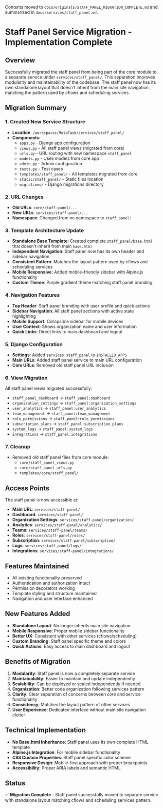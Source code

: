 Contents moved to `docs/originals/STAFF_PANEL_MIGRATION_COMPLETE.md` and summarized in `docs/services/staff_panel.md`.
# Staff Panel Service Migration - Implementation Complete

## Overview
Successfully migrated the staff panel from being part of the core module to a separate service under `services/staff_panel/`. This separation improves modularity and maintainability of the codebase. The staff panel now has its own standalone layout that doesn't inherit from the main site navigation, matching the pattern used by cflows and scheduling services.

## Migration Summary

### 1. Created New Service Structure
- **Location**: `/workspaces/MetaTask/services/staff_panel/`
- **Components**:
  - `apps.py` - Django app configuration
  - `views.py` - All staff panel views (migrated from core)
  - `urls.py` - URL routing with new namespace `staff_panel`
  - `models.py` - Uses models from core app
  - `admin.py` - Admin configuration
  - `tests.py` - Test cases
  - `templates/staff_panel/` - All templates migrated from core
  - `static/staff_panel/` - Static files location
  - `migrations/` - Django migrations directory

### 2. URL Changes
- **Old URLs**: `core/staff-panel/...` 
- **New URLs**: `services/staff-panel/...`
- **Namespace**: Changed from no namespace to `staff_panel:`

### 3. Template Architecture Update
- **Standalone Base Template**: Created complete `staff_panel/base.html` that doesn't inherit from main `base.html`
- **Independent Navigation**: Staff panel now has its own header and sidebar navigation
- **Consistent Pattern**: Matches the layout pattern used by cflows and scheduling services
- **Mobile Responsive**: Added mobile-friendly sidebar with Alpine.js functionality
- **Custom Theme**: Purple gradient theme matching staff panel branding

### 4. Navigation Features
- **Top Header**: Staff panel branding with user profile and quick actions
- **Sidebar Navigation**: All staff panel sections with active state highlighting
- **Mobile Support**: Collapsible sidebar for mobile devices
- **User Context**: Shows organization name and user information
- **Quick Links**: Direct links to main dashboard and logout

### 5. Django Configuration
- **Settings**: Added `services.staff_panel` to `INSTALLED_APPS`
- **Main URLs**: Added staff panel service to main URL configuration
- **Core URLs**: Removed old staff panel URL inclusion

### 6. View Migration
All staff panel views migrated successfully:
- `staff_panel_dashboard` → `staff_panel:dashboard`
- `organization_settings` → `staff_panel:organization_settings` 
- `user_analytics` → `staff_panel:user_analytics`
- `team_management` → `staff_panel:team_management`
- `role_permissions` → `staff_panel:role_permissions`
- `subscription_plans` → `staff_panel:subscription_plans`
- `system_logs` → `staff_panel:system_logs`
- `integrations` → `staff_panel:integrations`

### 7. Cleanup
- Removed old staff panel files from core module:
  - `core/staff_panel_views.py`
  - `core/staff_panel_urls.py`
  - `templates/core/staff_panel/`

## Access Points
The staff panel is now accessible at:
- **Main URL**: `services/staff-panel/`
- **Dashboard**: `services/staff-panel/`
- **Organization Settings**: `services/staff-panel/organization/`
- **Analytics**: `services/staff-panel/analytics/`
- **Teams**: `services/staff-panel/teams/`
- **Roles**: `services/staff-panel/roles/`
- **Subscription**: `services/staff-panel/subscription/`
- **Logs**: `services/staff-panel/logs/`
- **Integrations**: `services/staff-panel/integrations/`

## Features Maintained
- All existing functionality preserved
- Authentication and authorization intact
- Permission decorators working
- Template styling and structure maintained
- Navigation and user interface enhanced

## New Features Added
- **Standalone Layout**: No longer inherits main site navigation
- **Mobile Responsive**: Proper mobile sidebar functionality
- **Better UX**: Consistent with other services (cflows/scheduling)
- **Custom Branding**: Staff panel specific theme and colors
- **Quick Actions**: Easy access to main dashboard and logout

## Benefits of Migration
1. **Modularity**: Staff panel is now a completely separate service
2. **Maintainability**: Easier to maintain and update independently
3. **Scalability**: Can be deployed or scaled independently if needed
4. **Organization**: Better code organization following services pattern
5. **Clarity**: Clear separation of concerns between core and service functionality
6. **Consistency**: Matches the layout pattern of other services
7. **User Experience**: Dedicated interface without main site navigation clutter

## Technical Implementation
- **No Base.html Inheritance**: Staff panel uses its own complete HTML template
- **Alpine.js Integration**: For mobile sidebar functionality
- **CSS Custom Properties**: Staff panel specific color scheme
- **Responsive Design**: Mobile-first approach with proper breakpoints
- **Accessibility**: Proper ARIA labels and semantic HTML

## Status
✅ **Migration Complete** - Staff panel successfully moved to separate service with standalone layout matching cflows and scheduling services pattern.
